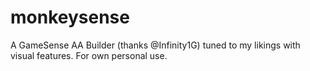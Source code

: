 # monkeysense

A GameSense AA Builder (thanks @Infinity1G) tuned to my likings with visual features. For own personal use. 
